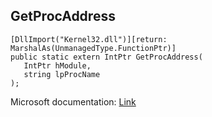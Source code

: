 ## GetProcAddress

```
[DllImport("Kernel32.dll")][return: MarshalAs(UnmanagedType.FunctionPtr)]
public static extern IntPtr GetProcAddress(
   IntPtr hModule,
   string lpProcName
);
```

Microsoft documentation: [Link](https://docs.microsoft.com/en-us/windows/win32/api/libloaderapi/nf-libloaderapi-getprocaddress)
